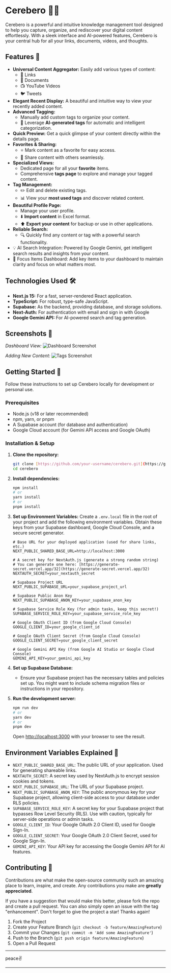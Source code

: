 # Cerebero 🧠✨

Cerebero is a powerful and intuitive knowledge management tool designed to help you capture, organize, and rediscover your digital content effortlessly. With a sleek interface and AI-powered features, Cerebero is your central hub for all your links, documents, videos, and thoughts.

## Features 🚀

- **Universal Content Aggregator:** Easily add various types of content:
  - 🔗 Links
  - 📄 Documents
  - 📺 YouTube Videos
  - 🐦 Tweets
- **Elegant Recent Display:** A beautiful and intuitive way to view your recently added content.
- **Advanced Tagging:**
  - Manually add custom tags to organize your content.
  - 🤖 Leverage **AI-generated tags** for automatic and intelligent categorization.
- **Quick Preview:** Get a quick glimpse of your content directly within the details page.
- **Favorites & Sharing:**
  - ⭐ Mark content as a favorite for easy access.
  - 🔗 Share content with others seamlessly.
- **Specialized Views:**
  - Dedicated page for all your **favorite** items.
  - Comprehensive **tags page** to explore and manage your tagged content.
- **Tag Management:**
  - ✏️ Edit and delete existing tags.
  - 📊 View your **most used tags** and discover related content.
- **Beautiful Profile Page:**
  - Manage your user profile.
  - ⬇️ **Import content** in Excel format.
  - ⬆️ **Export your content** for backup or use in other applications.
- **Reliable Search:**
  - 🔍 Quickly find any content or tag with a powerful search functionality.
- 💡 AI Search Integration: Powered by Google Gemini, get intelligent search results and insights from your content.
- 🎯 Focus Items Dashboard: Add key items to your dashboard to maintain clarity and focus on what matters most.

## Technologies Used 🛠️

- **Next.js 15:** For a fast, server-rendered React application.
- **TypeScript:** For robust, type-safe JavaScript.
- **Supabase:** As the backend, providing database, and storage solutions.
- **Next-Auth:** For authentication with email and sign in with Google
- **Google Gemini API:** For AI-powered search and tag generation.

## Screenshots 📸

_Dashboard View:_
![Dashboard Screenshot](/public/dashboard.png)

_Adding New Content:_
![Tags Screenshot](/public/tags-page.png)

## Getting Started 🏁

Follow these instructions to set up Cerebero locally for development or personal use.

### Prerequisites

- Node.js (v18 or later recommended)
- npm, yarn, or pnpm
- A Supabase account (for database and authentication)
- Google Cloud account (for Gemini API access and Google OAuth)

### Installation & Setup

1.  **Clone the repository:**

    ```bash
    git clone [https://github.com/your-username/cerebero.git](https://github.com/your-username/cerebero.git)
    cd cerebero
    ```

2.  **Install dependencies:**

    ```bash
    npm install
    # or
    yarn install
    # or
    pnpm install
    ```

3.  **Set up Environment Variables:**
    Create a `.env.local` file in the root of your project and add the following environment variables. Obtain these keys from your Supabase dashboard, Google Cloud Console, and a secure secret generator.

    ```env
    # Base URL for your deployed application (used for share links, etc.)
    NEXT_PUBLIC_SHARED_BASE_URL=http://localhost:3000

    # A secret key for NextAuth.js (generate a strong random string)
    # You can generate one here: [https://generate-secret.vercel.app/32](https://generate-secret.vercel.app/32)
    NEXTAUTH_SECRET=your_nextauth_secret

    # Supabase Project URL
    NEXT_PUBLIC_SUPABASE_URL=your_supabase_project_url

    # Supabase Public Anon Key
    NEXT_PUBLIC_SUPABASE_ANON_KEY=your_supabase_anon_key

    # Supabase Service Role Key (for admin tasks, keep this secret!)
    SUPABASE_SERVICE_ROLE_KEY=your_supabase_service_role_key

    # Google OAuth Client ID (from Google Cloud Console)
    GOOGLE_CLIENT_ID=your_google_client_id

    # Google OAuth Client Secret (from Google Cloud Console)
    GOOGLE_CLIENT_SECRET=your_google_client_secret

    # Google Gemini API Key (from Google AI Studio or Google Cloud Console)
    GEMINI_API_KEY=your_gemini_api_key
    ```

4.  **Set up Supabase Database:**

    - Ensure your Supabase project has the necessary tables and policies set up. You might want to include schema migration files or instructions in your repository.

5.  **Run the development server:**
    ```bash
    npm run dev
    # or
    yarn dev
    # or
    pnpm dev
    ```
    Open [http://localhost:3000](http://localhost:3000) with your browser to see the result.

## Environment Variables Explained 🔑

- `NEXT_PUBLIC_SHARED_BASE_URL`: The public URL of your application. Used for generating shareable links.
- `NEXTAUTH_SECRET`: A secret key used by NextAuth.js to encrypt session cookies and tokens.
- `NEXT_PUBLIC_SUPABASE_URL`: The URL of your Supabase project.
- `NEXT_PUBLIC_SUPABASE_ANON_KEY`: The public anonymous key for your Supabase project, allowing client-side access to your database under RLS policies.
- `SUPABASE_SERVICE_ROLE_KEY`: A secret key for your Supabase project that bypasses Row Level Security (RLS). Use with caution, typically for server-side operations or admin tasks.
- `GOOGLE_CLIENT_ID`: Your Google OAuth 2.0 Client ID, used for Google Sign-In.
- `GOOGLE_CLIENT_SECRET`: Your Google OAuth 2.0 Client Secret, used for Google Sign-In.
- `GEMINI_API_KEY`: Your API key for accessing the Google Gemini API for AI features.

## Contributing 🤝

Contributions are what make the open-source community such an amazing place to learn, inspire, and create. Any contributions you make are **greatly appreciated**.

If you have a suggestion that would make this better, please fork the repo and create a pull request. You can also simply open an issue with the tag "enhancement".
Don't forget to give the project a star! Thanks again!

1.  Fork the Project
2.  Create your Feature Branch (`git checkout -b feature/AmazingFeature`)
3.  Commit your Changes (`git commit -m 'Add some AmazingFeature'`)
4.  Push to the Branch (`git push origin feature/AmazingFeature`)
5.  Open a Pull Request

---

peace✌️
****